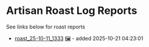 
# Artisan Roast Log Reports

See links below for roast reports


- [roast_25-10-11_1333](roast_25-10-11_1333.md) [:framed_picture:](/coffee-roasting/logs/img/roast_25-10-11_1333.small.png) - added 2025-10-21 04:23:01
